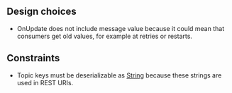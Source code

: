 
## Design choices

 * OnUpdate does not include message value because it could mean that consumers get old values, for example at retries or restarts.

## Constraints

 * Topic keys must be deserializable as [String](https://kafka.apache.org/21/javadoc/org/apache/kafka/common/serialization/Serdes.html#String--) because these strings are used in REST URIs.
